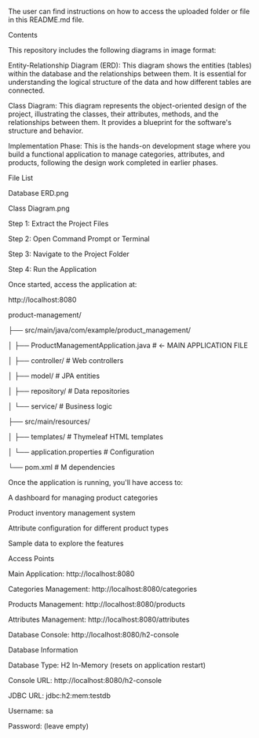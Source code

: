 The user can find instructions on how to access the uploaded folder or file in this README.md file.

Contents

This repository includes the following diagrams in image format:

Entity-Relationship Diagram (ERD): This diagram shows the entities (tables) within the database and the relationships between them. It is essential for understanding the logical structure of the data and how different tables are connected.

Class Diagram: This diagram represents the object-oriented design of the project, illustrating the classes, their attributes, methods, and the relationships between them. It provides a blueprint for the software's structure and behavior.

Implementation Phase: This is the hands-on development stage where you build a functional application to manage categories, attributes, and products, following the design work completed in earlier phases.

File List

Database ERD.png

Class Diagram.png


Step 1: Extract the Project Files


Step 2: Open Command Prompt or Terminal


Step 3: Navigate to the Project Folder


Step 4: Run the Application


Once started, access the application at:

http://localhost:8080


product-management/

├── src/main/java/com/example/product_management/

│   ├── ProductManagementApplication.java  # ← MAIN APPLICATION FILE

│   ├── controller/                        # Web controllers

│   ├── model/                             # JPA entities

│   ├── repository/                        # Data repositories

│   └── service/                           # Business logic

├── src/main/resources/

│   ├── templates/                         # Thymeleaf HTML templates

│   └── application.properties             # Configuration

└── pom.xml                               # M dependencies


Once the application is running, you'll have access to:

A dashboard for managing product categories

Product inventory management system

Attribute configuration for different product types

Sample data to explore the features


Access Points

Main Application:       http://localhost:8080

Categories Management:  http://localhost:8080/categories

Products Management:    http://localhost:8080/products

Attributes Management:  http://localhost:8080/attributes

Database Console:       http://localhost:8080/h2-console

Database Information

Database Type: H2 In-Memory (resets on application restart)

Console URL: http://localhost:8080/h2-console

JDBC URL: jdbc:h2:mem:testdb

Username: sa

Password: (leave empty)
